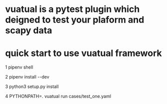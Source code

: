 # vuatual is a pytest plugin which deigned to test your plaform and scapy data
# quick start to use vuatual framework
1 pipenv shell

2 pipenv install --dev

3 python3 setup.py install

4 PYTHONPATH=. vuatual run cases/test_one.yaml
